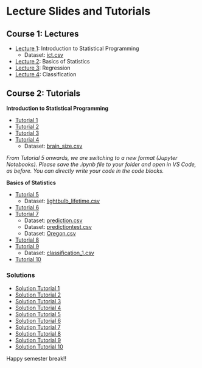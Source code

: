 # Lecture Slides and Tutorials

## Course 1: Lectures
* [Lecture 1](./lecture/l1/Lecture_1.html): Introduction to Statistical Programming
    - Dataset: [ict.csv](./data/ict.csv)
* [Lecture 2](./lecture/l2/Lecture_2.html): Basics of Statistics
* [Lecture 3](./lecture/l3/Lecture_3.html): Regression
* [Lecture 4](./lecture/l4/Lecture_4.html): Classification

## Course 2: Tutorials

**Introduction to Statistical Programming**
* [Tutorial 1](./tutorial/tutorial-1/tutorial_1.html)
* [Tutorial 2](./tutorial/tutorial-2/tutorial_2.html)
* [Tutorial 3](./tutorial/tutorial-3/tutorial_3.html) 
* [Tutorial 4](./tutorial/tutorial-4/tutorial_4.html) 
    - Dataset: [brain_size.csv](./data/brain_size.csv) 

*From Tutorial 5 onwards, we are switching to a new format (Jupyter Notebooks). Please save the .ipynb file to your folder and open in VS Code, as before. You can directly write your code in the code blocks.*

**Basics of Statistics**
* [Tutorial 5](./tutorial/tutorial-5/tutorial_5.ipynb) 
    - Dataset: [lightbulb_lifetime.csv](./data/lightbulb_lifetime.csv) 
* [Tutorial 6](./tutorial/tutorial-6/tutorial_6.ipynb) 
* [Tutorial 7](./tutorial/tutorial-7/tutorial_7.ipynb) 
    - Dataset: [prediction.csv](./data/prediction.csv) 
    - Dataset: [predictiontest.csv](./data/predictiontest.csv)
    - Dataset: [Oregon.csv](./data/Oregon.csv) 
* [Tutorial 8](./tutorial/tutorial-8/tutorial_8.ipynb) 
* [Tutorial 9](./tutorial/tutorial-9/tutorial_9.ipynb) 
    - Dataset: [classification_1.csv](./data/classification_1.csv) 
* [Tutorial 10](./tutorial/tutorial-10/tutorial_10.ipynb) 

### Solutions 
* [Solution Tutorial 1](./tutorial/tutorial-1-solution/tutorial_1_solution.html)
* [Solution Tutorial 2](./tutorial/tutorial-2-solution/tutorial_2_solution.html)
* [Solution Tutorial 3](./tutorial/tutorial-3-solution/tutorial_3_solution.html)
* [Solution Tutorial 4](./tutorial/tutorial-4-solution/tutorial_4_solution.html)
* [Solution Tutorial 5](./tutorial/tutorial-5-solution/tutorial_5_solution.ipynb)
* [Solution Tutorial 6](./tutorial/tutorial-6-solution/tutorial_6_solution.ipynb)
* [Solution Tutorial 7](./tutorial/tutorial-7-solution/tutorial_7_solution.ipynb)  
* [Solution Tutorial 8](./tutorial/tutorial-8-solution/tutorial_8_solution.ipynb)  
* [Solution Tutorial 9](./tutorial/tutorial-9-solution/tutorial_9_solution.ipynb)  
* [Solution Tutorial 10](./tutorial/tutorial-10-solution/tutorial_10_solution.ipynb)  

Happy semester break!!
